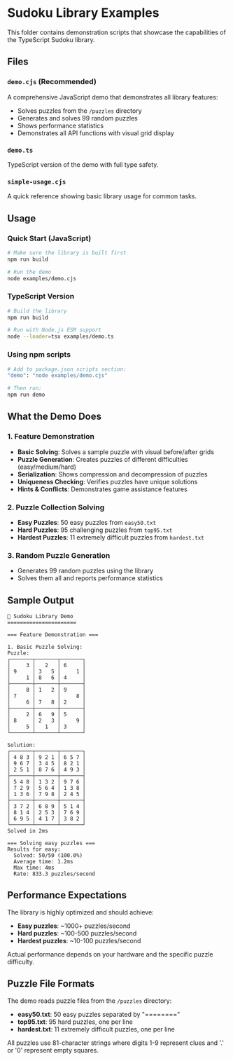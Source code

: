 # Sudoku Library Examples

This folder contains demonstration scripts that showcase the capabilities of the TypeScript Sudoku library.

## Files

### `demo.cjs` (Recommended)

A comprehensive JavaScript demo that demonstrates all library features:

- Solves puzzles from the `/puzzles` directory
- Generates and solves 99 random puzzles
- Shows performance statistics
- Demonstrates all API functions with visual grid display

### `demo.ts`

TypeScript version of the demo with full type safety.

### `simple-usage.cjs`

A quick reference showing basic library usage for common tasks.

## Usage

### Quick Start (JavaScript)

```bash
# Make sure the library is built first
npm run build

# Run the demo
node examples/demo.cjs
```

### TypeScript Version

```bash
# Build the library
npm run build

# Run with Node.js ESM support
node --loader=tsx examples/demo.ts
```

### Using npm scripts

```bash
# Add to package.json scripts section:
"demo": "node examples/demo.cjs"

# Then run:
npm run demo
```

## What the Demo Does

### 1. Feature Demonstration

- **Basic Solving**: Solves a sample puzzle with visual before/after grids
- **Puzzle Generation**: Creates puzzles of different difficulties (easy/medium/hard)
- **Serialization**: Shows compression and decompression of puzzles
- **Uniqueness Checking**: Verifies puzzles have unique solutions
- **Hints & Conflicts**: Demonstrates game assistance features

### 2. Puzzle Collection Solving

- **Easy Puzzles**: 50 easy puzzles from `easy50.txt`
- **Hard Puzzles**: 95 challenging puzzles from `top95.txt`
- **Hardest Puzzles**: 11 extremely difficult puzzles from `hardest.txt`

### 3. Random Puzzle Generation

- Generates 99 random puzzles using the library
- Solves them all and reports performance statistics

## Sample Output

```
🧩 Sudoku Library Demo
======================

=== Feature Demonstration ===

1. Basic Puzzle Solving:
Puzzle:
┌───────┬───────┬───────┐
│     3 │   2   │ 6     │
│ 9     │ 3   5 │     1 │
│     1 │ 8   6 │ 4     │
├───────┼───────┼───────┤
│     8 │ 1   2 │ 9     │
│ 7     │       │     8 │
│     6 │ 7   8 │ 2     │
├───────┼───────┼───────┤
│     2 │ 6   9 │ 5     │
│ 8     │ 2   3 │     9 │
│     5 │   1   │ 3     │
└───────┴───────┴───────┘

Solution:
┌───────┬───────┬───────┐
│ 4 8 3 │ 9 2 1 │ 6 5 7 │
│ 9 6 7 │ 3 4 5 │ 8 2 1 │
│ 2 5 1 │ 8 7 6 │ 4 9 3 │
├───────┼───────┼───────┤
│ 5 4 8 │ 1 3 2 │ 9 7 6 │
│ 7 2 9 │ 5 6 4 │ 1 3 8 │
│ 1 3 6 │ 7 9 8 │ 2 4 5 │
├───────┼───────┼───────┤
│ 3 7 2 │ 6 8 9 │ 5 1 4 │
│ 8 1 4 │ 2 5 3 │ 7 6 9 │
│ 6 9 5 │ 4 1 7 │ 3 8 2 │
└───────┴───────┴───────┘
Solved in 2ms

=== Solving easy puzzles ===
Results for easy:
  Solved: 50/50 (100.0%)
  Average time: 1.2ms
  Max time: 4ms
  Rate: 833.3 puzzles/second
```

## Performance Expectations

The library is highly optimized and should achieve:

- **Easy puzzles**: ~1000+ puzzles/second
- **Hard puzzles**: ~100-500 puzzles/second
- **Hardest puzzles**: ~10-100 puzzles/second

Actual performance depends on your hardware and the specific puzzle difficulty.

## Puzzle File Formats

The demo reads puzzle files from the `/puzzles` directory:

- **easy50.txt**: 50 easy puzzles separated by "========"
- **top95.txt**: 95 hard puzzles, one per line
- **hardest.txt**: 11 extremely difficult puzzles, one per line

All puzzles use 81-character strings where digits 1-9 represent clues and '.' or '0' represent empty squares.
